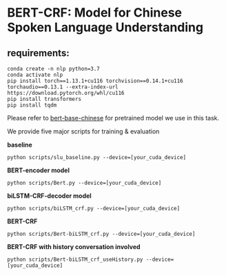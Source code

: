 # BERT-CRF: Model for Chinese Spoken Language Understanding

## requirements: 
    conda create -n nlp python=3.7
    conda activate nlp
    pip install torch==1.13.1+cu116 torchvision==0.14.1+cu116 torchaudio==0.13.1 --extra-index-url https://download.pytorch.org/whl/cu116
    pip install transformers
    pip install tqdm

Please refer to [bert-base-chinese](https://huggingface.co/bert-base-chinese/tree/main) for pretrained model we use in this task. 

We provide five major scripts for training & evaluation

**baseline**
    
    python scripts/slu_baseline.py --device=[your_cuda_device]
    
**BERT-encoder model**

    python scripts/Bert.py --device=[your_cuda_device]

**biLSTM-CRF-decoder model**

    python scripts/biLSTM_crf.py --device=[your_cuda_device]
   
**BERT-CRF**

    python scripts/Bert-biLSTM_crf.py --device=[your_cuda_device]

**BERT-CRF with history conversation involved**

    python scripts/Bert-biLSTM_crf_useHistory.py --device=[your_cuda_device]
